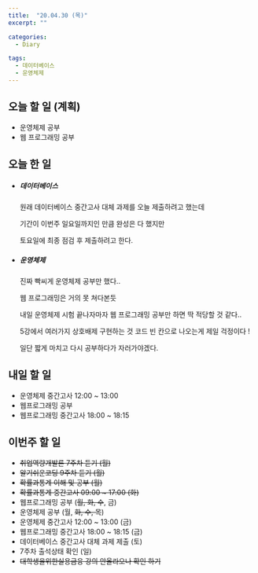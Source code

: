 ```yaml
---
title:  "20.04.30 (목)"
excerpt: ""

categories:
  - Diary

tags:
  - 데이터베이스
  - 운영체제
---
```


## 오늘 할 일 (계획)

- 운영체제 공부
- 웹 프로그래밍 공부


## 오늘 한 일

- ##### 데이터베이스

  원래 데이터베이스 중간고사 대체 과제를 오늘 제출하려고 했는데

  기간이 이번주 일요일까지인 만큼 완성은 다 했지만

  토요일에 최종 점검 후 제출하려고 한다.

- ##### 운영체제

  진짜 빡씨게 운영체제 공부만 했다..

  웹 프로그래밍은 거의 못 쳐다본듯

  내일 운영체제 시험 끝나자마자 웹 프로그래밍 공부만 하면 딱 적당할 것 같다..

  5강에서 여러가지 상호배제 구현하는 것 코드 빈 칸으로 나오는게 제일 걱정이다 !

  일단 짧게 마치고 다시 공부하다가 자러가야겠다.

## 내일 할 일

- 운영체제 중간고사 12:00 ~ 13:00
- 웹프로그래밍 공부
- 웹프로그래밍 중간고사 18:00 ~ 18:15


## 이번주 할 일

- ~~취업역량개발론 7주차 듣기 (월)~~
- ~~알기쉬운코딩 9주차 듣기 (월)~~
- ~~확률과통계 이해 및 공부 (월)~~
- ~~확률과통계 중간고사 09:00 ~ 17:00 (화)~~
- 웹프로그래밍 공부 (~~월, 화, 수~~, 금)
- 운영체제 공부 (월, ~~화, 수, 목~~)
- 운영체제 중간고사 12:00 ~ 13:00 (금)
- 웹프로그래밍 중간고사 18:00 ~ 18:15 (금)
- 데이터베이스 중간고사 대체 과제 제출 (토)
- 7주차 출석상태 확인 (일)
- ~~대학생을위한실용금융 강의 안올라오나 확인 하기~~